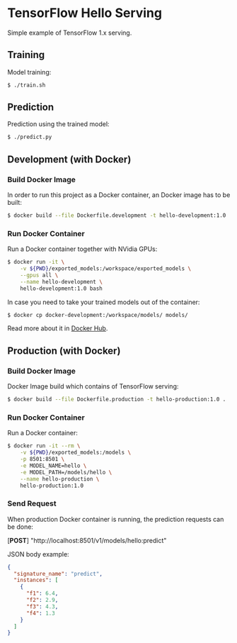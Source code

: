 # TensorFlow Hello Serving

Simple example of TensorFlow 1.x serving.

## Training

Model training:
 
```bash
$ ./train.sh
```

## Prediction

Prediction using the trained model:
 
```bash
$ ./predict.py
```

## Development (with Docker)

### Build Docker Image

In order to run this project as a Docker container, an Docker image has to be built:
```bash
$ docker build --file Dockerfile.development -t hello-development:1.0 .
```

### Run Docker Container

Run a Docker container together with NVidia GPUs:
```bash 
$ docker run -it \
    -v ${PWD}/exported_models:/workspace/exported_models \
    --gpus all \
    --name hello-development \
    hello-development:1.0 bash
```

In case you need to take your trained models out of the container:
```bash 
$ docker cp docker-development:/workspace/models/ models/
```

Read more about it in [Docker Hub](https://hub.docker.com/r/tensorflow/tensorflow/).

## Production (with Docker)

### Build Docker Image

Docker Image build which contains of TensorFlow serving:
```bash
$ docker build --file Dockerfile.production -t hello-production:1.0 .
```

### Run Docker Container

Run a Docker container:
```bash
$ docker run -it --rm \
    -v ${PWD}/exported_models:/models \
    -p 8501:8501 \
    -e MODEL_NAME=hello \
    -e MODEL_PATH=/models/hello \
    --name hello-production \
    hello-production:1.0
```

### Send Request

When production Docker container is running, the prediction requests can be done:

[**POST**] "http://localhost:8501/v1/models/hello:predict"

JSON body example:
```json
{
  "signature_name": "predict",
  "instances": [
    {
      "f1": 6.4,
      "f2": 2.9,
      "f3": 4.3,
      "f4": 1.3
    }
  ]
}
```

